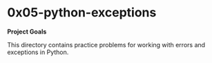 # 0x05-python-exceptions

**Project Goals**

This directory contains practice problems for working with errors and exceptions
in Python.